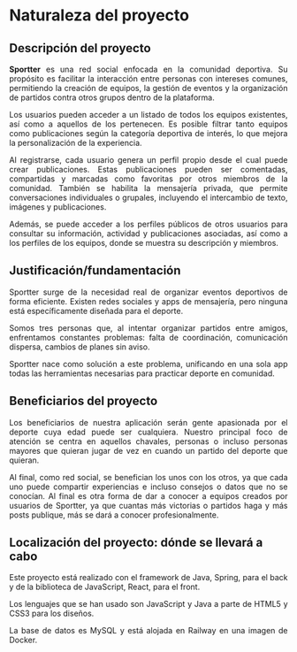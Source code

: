 # Naturaleza del proyecto

## Descripción del proyecto
<p align="justify">
<b>Sportter</b> es una red social enfocada en la comunidad deportiva. Su propósito es facilitar la interacción entre personas con intereses comunes, permitiendo la creación de equipos, la gestión de eventos y la organización de partidos contra otros grupos dentro de la plataforma.</p>

<p align="justify">
Los usuarios pueden acceder a un listado de todos los equipos existentes, así como a aquellos de los pertenecen. Es posible filtrar tanto equipos como publicaciones según la categoría deportiva de interés, lo que mejora la personalización de la experiencia.</p>

<p align="justify">
Al registrarse, cada usuario genera un perfil propio desde el cual puede crear publicaciones. Estas publicaciones pueden ser comentadas, compartidas y marcadas como favoritas por otros miembros de la comunidad. También se habilita la mensajería privada, que permite conversaciones individuales o grupales, incluyendo el intercambio de texto, imágenes y publicaciones.</p>

<p align="justify">
Además, se puede acceder a los perfiles públicos de otros usuarios para consultar su información, actividad y publicaciones asociadas, así como a los perfiles de los equipos, donde se muestra su descripción y miembros.</p>


## Justificación/fundamentación

<p align="justify">
Sportter surge de la necesidad real de organizar eventos deportivos de forma eficiente. Existen redes sociales y apps de mensajería, pero ninguna está específicamente diseñada para el deporte.</p>

<p align="justify">
Somos tres personas que, al intentar organizar partidos entre amigos, enfrentamos constantes problemas: falta de coordinación, comunicación dispersa, cambios de planes sin aviso.</p>

<p align="justify">
Sportter nace como solución a este problema, unificando en una sola app todas las herramientas necesarias para practicar deporte en comunidad.</p>


## Beneficiarios del proyecto

<p align="justify">
Los beneficiarios de nuestra aplicación serán gente apasionada por el deporte cuya edad puede ser cualquiera. Nuestro principal foco de atención se centra en aquellos chavales, personas o incluso personas mayores que quieran jugar de vez en cuando un partido del deporte que quieran.</p>

<p align="justify">
Al final, como red social, se benefician los unos con los otros, ya que cada uno puede compartir experiencias e incluso consejos o datos que no se conocían. 
Al final es otra forma de dar a conocer a equipos creados por usuarios de Sportter, ya que cuantas más victorias o partidos haga y más posts publique, más se dará a conocer profesionalmente.</p>

## Localización del proyecto: dónde se llevará a cabo

<p align="justify">
Este proyecto está realizado con el framework de Java, Spring, para el back y de la biblioteca de JavaScript, React, para el front.</p>

<p align="justify">
Los lenguajes que se han usado son JavaScript y Java a parte de HTML5 y CSS3 para los diseños.</p>

<p align="justify">
La base de datos es MySQL y está alojada en Railway en una imagen de Docker.</p>